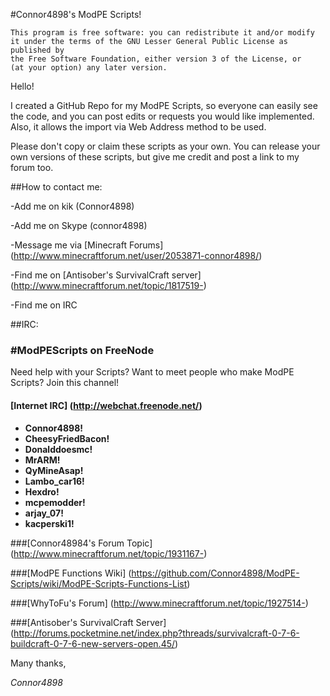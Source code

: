 #Connor4898's ModPE Scripts!

```
This program is free software: you can redistribute it and/or modify
it under the terms of the GNU Lesser General Public License as published by
the Free Software Foundation, either version 3 of the License, or
(at your option) any later version.
```	
Hello!

I created a GitHub Repo for my ModPE Scripts, so everyone can easily see the code, and you can post edits or requests you would like implemented. Also, it allows the import via Web Address method to be used.

Please don't copy or claim these scripts as your own. You can release your own versions of these scripts, but give me credit and post a link to my forum too.

##How to contact me:

-Add me on kik (Connor4898)

-Add me on Skype (connor4898)

-Message me via [Minecraft Forums] (http://www.minecraftforum.net/user/2053871-connor4898/)

-Find me on [Antisober's SurvivalCraft server] (http://www.minecraftforum.net/topic/1817519-)

-Find me on IRC

##IRC:
### #ModPEScripts on FreeNode

Need help with your Scripts? Want to meet people who make ModPE Scripts? Join this channel!

#### [Internet IRC] (http://webchat.freenode.net/)

* __Connor4898!__
* __CheesyFriedBacon!__
* __Donalddoesmc!__
* __MrARM!__
* __QyMineAsap!__
* __Lambo_car16!__
* __Hexdro!__
* __mcpemodder!__
* __arjay_07!__
* __kacperski1!__

###[Connor48984's Forum Topic] (http://www.minecraftforum.net/topic/1931167-)

###[ModPE Functions Wiki] (https://github.com/Connor4898/ModPE-Scripts/wiki/ModPE-Scripts-Functions-List)

###[WhyToFu's Forum] (http://www.minecraftforum.net/topic/1927514-)

###[Antisober's SurvivalCraft Server] (http://forums.pocketmine.net/index.php?threads/survivalcraft-0-7-6-buildcraft-0-7-6-new-servers-open.45/)

Many thanks,

_Connor4898_
